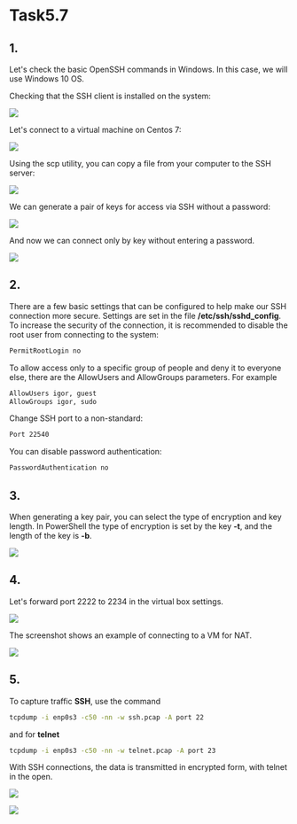 ﻿# Task5.7

## 1.
Let's check the basic OpenSSH commands in Windows. In this case, we will use Windows 10 OS.

Checking that the SSH client is installed on the system:

![](images/Screenshot_1.png)

Let's connect to a virtual machine on Centos 7:

![](images/Screenshot_8.png)

Using the scp utility, you can copy a file from your computer to the SSH server:

![](images/Screenshot_7.png)

We can generate a pair of keys for access via SSH without a password:

![](images/Screenshot_4.png)

And now we can connect only by key without entering a password.

![](images/Screenshot_6.png)

## 2.

There are a few basic settings that can be configured to help make our SSH connection more secure.
Settings are set in the file **/etc/ssh/sshd_config**.
To increase the security of the connection, it is recommended to disable the root user from connecting to the system:
```bash
PermitRootLogin no
```
To allow access only to a specific group of people and deny it to everyone else, there are the AllowUsers and AllowGroups parameters. For example

```bash
AllowUsers igor, guest
AllowGroups igor, sudo
```
Change SSH port to a non-standard:
```bash
Port 22540
```
You can disable password authentication:
```bash
PasswordAuthentication no
```

## 3.

When generating a key pair, you can select the type of encryption and key length. In PowerShell the type of encryption is set by the key **-t**, and the length of the key is **-b**.

![](images/Screenshot_9.png)

## 4.
Let's forward port 2222 to 2234 in the virtual box settings.

![](images/Screenshot_11.png)

The screenshot shows an example of connecting to a VM for NAT.

![](images/Screenshot_10.png)

## 5.

To capture traffic **SSH**, use the command

```bash
tcpdump -i enp0s3 -c50 -nn -w ssh.pcap -A port 22
```

and for **telnet**

```bash
tcpdump -i enp0s3 -c50 -nn -w telnet.pcap -A port 23
```
With SSH connections, the data is transmitted in encrypted form, with telnet in the open.

![](images/Screenshot_20.png)

![](images/Screenshot_21.png)


